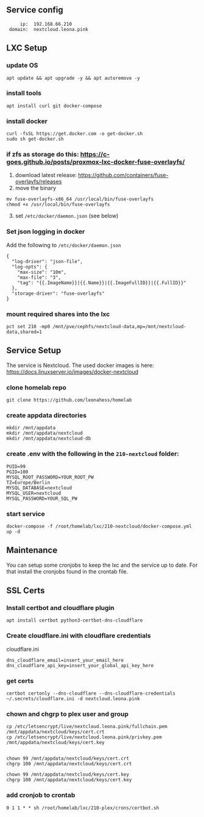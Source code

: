 ## Service config

```
     ip:  192.168.66.210
 domain:  nextcloud.leona.pink
```

## LXC Setup

### update OS

```
apt update && apt upgrade -y && apt autoremove -y
```

### install tools

```
apt install curl git docker-compose
```

### install docker

```
curl -fsSL https://get.docker.com -o get-docker.sh
sudo sh get-docker.sh
```

### if zfs as storage do this: https://c-goes.github.io/posts/proxmox-lxc-docker-fuse-overlayfs/

1. download latest release: https://github.com/containers/fuse-overlayfs/releases
2. move the binary
```
mv fuse-overlayfs-x86_64 /usr/local/bin/fuse-overlayfs
chmod +x /usr/local/bin/fuse-overlayfs
```
3. set `/etc/docker/daemon.json` (see below)

### Set json logging in docker
Add the following to `/etc/docker/daemon.json`
```
{
  "log-driver": "json-file",
  "log-opts": {
    "max-size": "10m",
    "max-file": "3",
    "tag": "{{.ImageName}}|{{.Name}}|{{.ImageFullID}}|{{.FullID}}"
  },
  "storage-driver": "fuse-overlayfs"
}
```

### mount required shares into the lxc

```
pct set 210 -mp0 /mnt/pve/cephfs/nextcloud-data,mp=/mnt/nextcloud-data,shared=1
```

## Service Setup

The service is Nextcloud.
The used docker images is here: https://docs.linuxserver.io/images/docker-nextcloud

### clone homelab repo

```
git clone https://github.com/leonahess/homelab
```

### create appdata directories

```
mkdir /mnt/appdata
mkdir /mnt/appdata/nextcloud
mkdir /mnt/appdata/nextcloud-db
```

### create .env with the following in the `210-nextcloud` folder:

```
PUID=99
PGID=100
MYSQL_ROOT_PASSWORD=YOUR_ROOT_PW
TZ=Europe/Berlin
MYSQL_DATABASE=nextcloud
MYSQL_USER=nextcloud
MYSQL_PASSWORD=YOUR_SQL_PW
```

### start service

```
docker-compose -f /root/homelab/lxc/210-nextcloud/docker-compose.yml up -d
```

## Maintenance

You can setup some cronjobs to keep the lxc and the service up to date. For that install the cronjobs found in the crontab file.

## SSL Certs

### Install certbot and cloudflare plugin

```
apt install certbot python3-certbot-dns-cloudflare
```

### Create cloudflare.ini with cloudflare credentials

cloudflare.ini
```
dns_cloudflare_email=insert_your_email_here
dns_cloudflare_api_key=insert_your_global_api_key_here
```

### get certs

```
certbot certonly --dns-cloudflare --dns-cloudflare-credentials ~/.secrets/cloudflare.ini -d nextcloud.leona.pink
```

### chown and chgrp to plex user and group

```
cp /etc/letsencrypt/live/nextcloud.leona.pink/fullchain.pem /mnt/appdata/nextcloud/keys/cert.crt
cp /etc/letsencrypt/live/nextcloud.leona.pink/privkey.pem /mnt/appdata/nextcloud/keys/cert.key


chown 99 /mnt/appdata/nextcloud/keys/cert.crt
chgrp 100 /mnt/appdata/nextcloud/keys/cert.crt

chown 99 /mnt/appdata/nextcloud/keys/cert.key
chgrp 100 /mnt/appdata/nextcloud/keys/cert.key
```

### add cronjob to crontab

```
0 1 1 * * sh /root/homelab/lxc/210-plex/crons/certbot.sh
```

